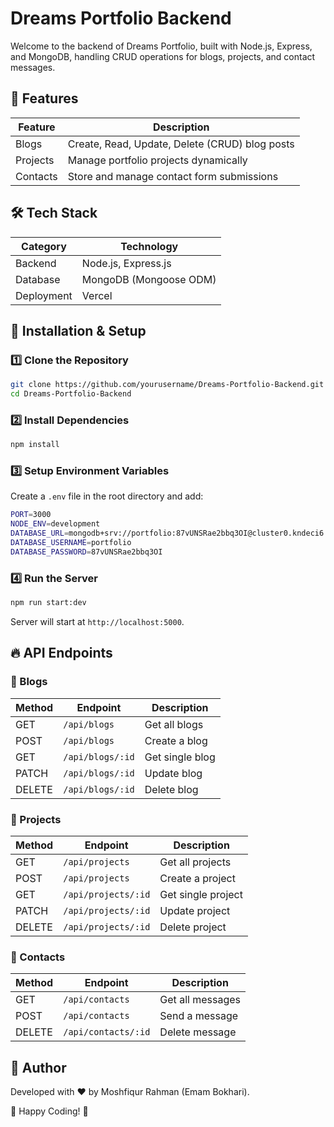 # Dreams Portfolio Backend

Welcome to the backend of Dreams Portfolio, built with Node.js, Express, and MongoDB, handling CRUD operations for blogs, projects, and contact messages.

## 🚀 Features

| Feature  | Description                                    |
| -------- | ---------------------------------------------- |
| Blogs    | Create, Read, Update, Delete (CRUD) blog posts |
| Projects | Manage portfolio projects dynamically          |
| Contacts | Store and manage contact form submissions      |

## 🛠️ Tech Stack

| Category   | Technology             |
| ---------- | ---------------------- |
| Backend    | Node.js, Express.js    |
| Database   | MongoDB (Mongoose ODM) |
| Deployment | Vercel                 |

## 📌 Installation & Setup

### 1️⃣ Clone the Repository

```bash
git clone https://github.com/yourusername/Dreams-Portfolio-Backend.git
cd Dreams-Portfolio-Backend
```

### 2️⃣ Install Dependencies

```bash
npm install
```

### 3️⃣ Setup Environment Variables

Create a `.env` file in the root directory and add:

```bash
PORT=3000
NODE_ENV=development
DATABASE_URL=mongodb+srv://portfolio:87vUNSRae2bbq3OI@cluster0.kndeci6.mongodb.net/portfolio?retryWrites=true&w=majority&appName=Cluster0
DATABASE_USERNAME=portfolio
DATABASE_PASSWORD=87vUNSRae2bbq3OI
```

### 4️⃣ Run the Server

```bash
npm run start:dev
```

Server will start at `http://localhost:5000`.

## 🔥 API Endpoints

### 📝 Blogs

| Method | Endpoint         | Description     |
| ------ | ---------------- | --------------- |
| GET    | `/api/blogs`     | Get all blogs   |
| POST   | `/api/blogs`     | Create a blog   |
| GET    | `/api/blogs/:id` | Get single blog |
| PATCH  | `/api/blogs/:id` | Update blog     |
| DELETE | `/api/blogs/:id` | Delete blog     |

### 📂 Projects

| Method | Endpoint            | Description        |
| ------ | ------------------- | ------------------ |
| GET    | `/api/projects`     | Get all projects   |
| POST   | `/api/projects`     | Create a project   |
| GET    | `/api/projects/:id` | Get single project |
| PATCH  | `/api/projects/:id` | Update project     |
| DELETE | `/api/projects/:id` | Delete project     |

### 📧 Contacts

| Method | Endpoint            | Description      |
| ------ | ------------------- | ---------------- |
| GET    | `/api/contacts`     | Get all messages |
| POST   | `/api/contacts`     | Send a message   |
| DELETE | `/api/contacts/:id` | Delete message   |

## 🎯 Author

Developed with ❤️ by Moshfiqur Rahman (Emam Bokhari).

🚀 Happy Coding! 🎯
